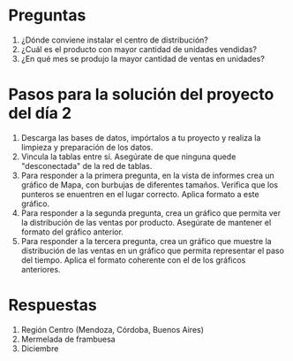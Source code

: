 # Preguntas
1) ¿Dónde conviene instalar el centro de distribución?
2) ¿Cuál es el producto con mayor cantidad de unidades vendidas?
3) ¿En qué mes se produjo la mayor cantidad de ventas en unidades?

# Pasos para la solución del proyecto del día 2
1) Descarga las bases de datos, impórtalos a tu proyecto y realiza la limpieza y preparación de los datos.
2) Vincula la tablas entre sí. Asegúrate de que ninguna quede "desconectada" de la red de tablas.
3) Para responder a la primera pregunta, en la vista de informes crea un gráfico de Mapa, con burbujas de diferentes tamaños. Verifica que los punteros se enuentren en el lugar correcto. Aplica formato a este gráfico.
4) Para responder a la segunda pregunta, crea un gráfico que permita ver la distribución de las ventas por producto. Asegúrate de mantener el formato del gráfico anterior.
5) Para responder a la tercera pregunta, crea un gráfico que muestre la distribución de las ventas en un gráfico que permita representar el paso del tiempo. Aplica el formato coherente con el de los gráficos anteriores.

# Respuestas
1) Región Centro (Mendoza, Córdoba, Buenos Aires)
2) Mermelada de frambuesa
3) Diciembre